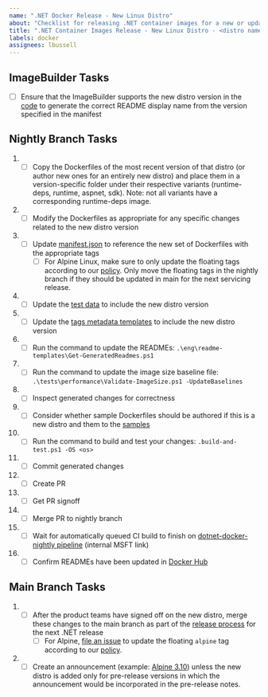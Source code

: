 ```yaml
---
name: ".NET Docker Release - New Linux Distro"
about: "Checklist for releasing .NET container images for a new or updated Linux distro"
title: ".NET Container Images Release - New Linux Distro - <distro name/version>"
labels: docker
assignees: lbussell
---
```


## ImageBuilder Tasks

- [ ] Ensure that the ImageBuilder supports the new distro version in the [code](https://github.com/dotnet/docker-tools/blob/main/src/Microsoft.DotNet.ImageBuilder/src/McrTagsMetadataGenerator.cs) to generate the correct README display name from the version specified in the manifest

## Nightly Branch Tasks

1. - [ ] Copy the Dockerfiles of the most recent version of that distro (or author new ones for an entirely new distro) and place them in a version-specific folder under their respective variants (runtime-deps, runtime, aspnet, sdk). Note: not all variants have a corresponding runtime-deps image.
1. - [ ] Modify the Dockerfiles as appropriate for any specific changes related to the new distro version
1. - [ ] Update [manifest.json](https://github.com/dotnet/dotnet-docker/blob/nightly/manifest.json) to reference the new set of Dockerfiles with the appropriate tags
      - [ ] For Alpine Linux, make sure to only update the floating tags according to our [policy](https://github.com/dotnet/dotnet-docker/blob/main/documentation/supported-tags.md). Only move the floating tags in the nightly branch if they should be updated in main for the next servicing release.
1. - [ ] Update the [test data](https://github.com/dotnet/dotnet-docker/blob/nightly/tests/Microsoft.DotNet.Docker.Tests/TestData.cs) to include the new distro version
1. - [ ] Update the [tags metadata templates](https://github.com/dotnet/dotnet-docker/tree/main/eng/mcr-tags-metadata-templates) to include the new distro version
1. - [ ] Run the command to update the READMEs: `.\eng\readme-templates\Get-GeneratedReadmes.ps1`
1. - [ ] Run the command to update the image size baseline file: `.\tests\performance\Validate-ImageSize.ps1 -UpdateBaselines`
1. - [ ] Inspect generated changes for correctness
1. - [ ] Consider whether sample Dockerfiles should be authored if this is a new distro and them to the [samples](https://github.com/dotnet/dotnet-docker/tree/main/samples)
1. - [ ] Run the command to build and test your changes: `.build-and-test.ps1 -OS <os>`
1. - [ ] Commit generated changes
1. - [ ] Create PR
1. - [ ] Get PR signoff
1. - [ ] Merge PR to nightly branch
1. - [ ] Wait for automatically queued CI build to finish on [dotnet-docker-nightly pipeline](https://dev.azure.com/dnceng/internal/_build?definitionId=359) (internal MSFT link)
1. - [ ] Confirm READMEs have been updated in [Docker Hub](https://hub.docker.com/r/microsoft/dotnet)

## Main Branch Tasks

1. - [ ] After the product teams have signed off on the new distro, merge these changes to the main branch as part of the [release process](https://github.com/dotnet/release/blob/main/.github/ISSUE_TEMPLATE/dotnet-docker-servicing-release.md) for the next .NET release
      - [ ] For Alpine, [file an issue](https://github.com/dotnet/dotnet-docker/issues/new?body=In+the+MMMM+YYYY+servicing+release%2C+%5BAlpine+3.XX+container+images+were+published%5D%28link+to+announcement%29.+In+the+MMMM+YYYY+servicing+release%2C+all+Alpine+floating+tags+were+updated+to+target+Alpine+3.XX+instead+of+Alpine+3.XX-1+according+to+our+%5Btagging+policy%5D%28https%3A%2F%2Fgithub.com%2Fdotnet%2Fdotnet-docker%2Fblob%2Fmain%2Fdocumentation%2Fsupported-tags.md%29.%0D%0A%0D%0APer+the+%5B.NET+Docker+platform+support+policy%5D%28https%3A%2F%2Fgithub.com%2Fdotnet%2Fdotnet-docker%2Fblob%2Fmain%2Fdocumentation%2Fsupported-platforms.md%23linux%29%2C+Alpine+3.XX+images+will+no+longer+be+maintained+starting+on+YYYY-MM-DD.+This+issue+tracks+removing+those+Dockerfiles.%0D%0A%0D%0ARelated%3A+link+to+PR+adding+Alpine+3.XX&title=Remove+Alpine+3.XX+Dockerfiles) to update the floating `alpine` tag according to our [policy](https://github.com/dotnet/dotnet-docker/blob/main/documentation/supported-tags.md).
1. - [ ] Create an announcement (example: [Alpine 3.10](https://github.com/dotnet/dotnet-docker/issues/1418)) unless the new distro is added only for pre-release versions in which the announcement would be incorporated in the pre-release notes.
